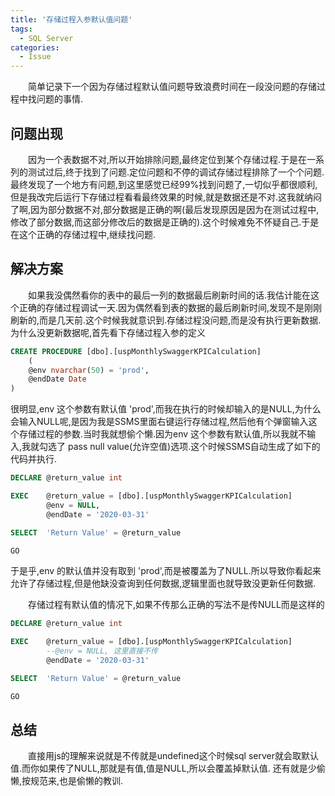 ```yaml
---
title: '存储过程入参默认值问题'
tags:
  - SQL Server
categories:
  - Issue
---
```

&emsp;&emsp;简单记录下一个因为存储过程默认值问题导致浪费时间在一段没问题的存储过程中找问题的事情.


## 问题出现
&emsp;&emsp;因为一个表数据不对,所以开始排除问题,最终定位到某个存储过程.于是在一系列的测试过后,终于找到了问题.定位问题和不停的调试存储过程排除了一个个问题.最终发现了一个地方有问题,到这里感觉已经99%找到问题了,一切似乎都很顺利,但是我改完后运行下存储过程看看最终效果的时候,就是数据还是不对.这我就纳闷了啊,因为部分数据不对,部分数据是正确的啊(最后发现原因是因为在测试过程中,修改了部分数据,而这部分修改后的数据是正确的).这个时候难免不怀疑自己.于是在这个正确的存储过程中,继续找问题.

## 解决方案
&emsp;&emsp;如果我没偶然看你的表中的最后一列的数据最后刷新时间的话.我估计能在这个正确的存储过程调试一天.因为偶然看到表的数据的最后刷新时间,发现不是刚刚刷新的,而是几天前.这个时候我就意识到.存储过程没问题,而是没有执行更新数据.为什么没更新数据呢,首先看下存储过程入参的定义

```sql 
CREATE PROCEDURE [dbo].[uspMonthlySwaggerKPICalculation]
	(
	@env nvarchar(50) = 'prod',
	@endDate Date
)
```

很明显,env 这个参数有默认值 'prod',而我在执行的时候却输入的是NULL,为什么会输入NULL呢,是因为我是SSMS里面右键运行存储过程,然后他有个弹窗输入这个存储过程的参数.当时我就想偷个懒.因为env 这个参数有默认值,所以我就不输入,我就勾选了 pass null value(允许空值)选项.这个时候SSMS自动生成了如下的代码并执行.

```sql 
DECLARE	@return_value int

EXEC	@return_value = [dbo].[uspMonthlySwaggerKPICalculation]
		@env = NULL,
		@endDate = '2020-03-31'

SELECT	'Return Value' = @return_value

GO
```

于是乎,env 的默认值并没有取到 'prod',而是被覆盖为了NULL.所以导致你看起来允许了存储过程,但是他缺没查询到任何数据,逻辑里面也就导致没更新任何数据.

&emsp;&emsp;存储过程有默认值的情况下,如果不传那么正确的写法不是传NULL而是这样的

```sql 
DECLARE	@return_value int

EXEC	@return_value = [dbo].[uspMonthlySwaggerKPICalculation]
		--@env = NULL, 这里直接不传
		@endDate = '2020-03-31'

SELECT	'Return Value' = @return_value

GO
```

## 总结
&emsp;&emsp;直接用js的理解来说就是不传就是undefined这个时候sql server就会取默认值.而你如果传了NULL,那就是有值,值是NULL,所以会覆盖掉默认值.
还有就是少偷懒,按规范来,也是偷懒的教训.
